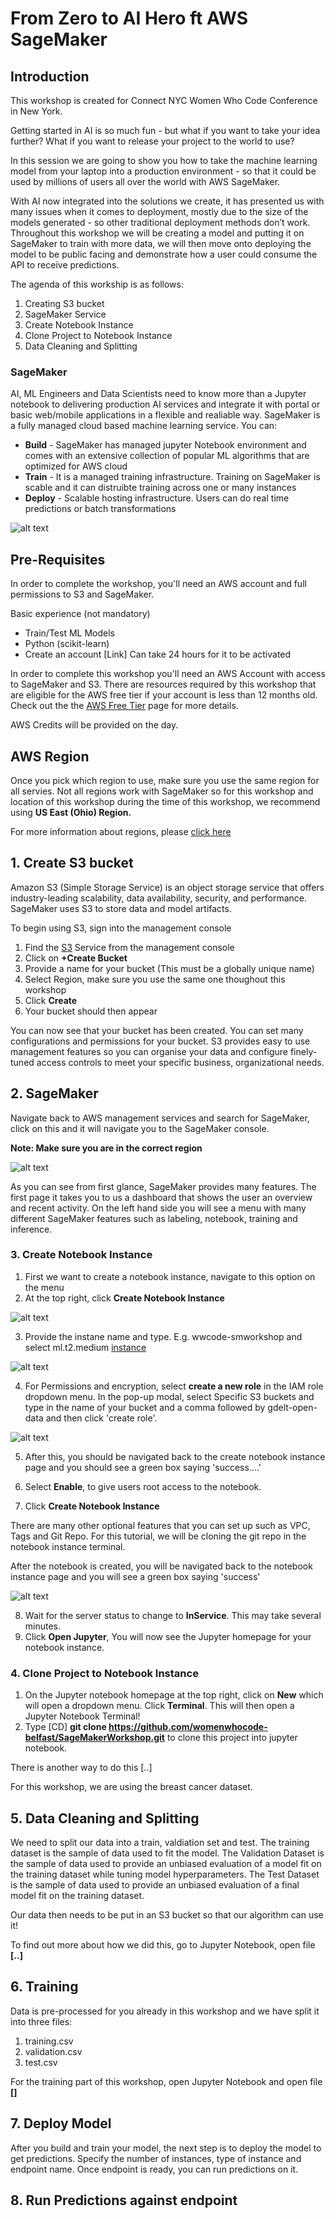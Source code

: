 # From Zero to AI Hero ft AWS SageMaker 

## Introduction

This workshop is created for Connect NYC Women Who Code Conference in New York. 

Getting started in AI is so much fun - but what if you want to take your idea further? What if you want to release your project to the world to use?

In this session we are going to show you how to take the machine learning model from your laptop into a production environment - so that it could be used by millions of users all over the world with AWS SageMaker.

With AI now integrated into the solutions we create, it has presented us with many issues when it comes to deployment, mostly due to the size of the models generated - so other traditional deployment methods don’t work. Throughout this workshop we will be creating a model and putting it on SageMaker to train with more data, we will then move onto deploying the model to be public facing and demonstrate how a user could consume the API to receive predictions.

The agenda of this workship is as follows:
1. Creating S3 bucket
2. SageMaker Service
3. Create Notebook Instance
4. Clone Project to Notebook Instance
5. Data Cleaning and Splitting 

### SageMaker 

AI, ML Engineers and Data Scientists need to know more than a Jupyter notebook to delivering production AI services and integrate it with portal or basic web/mobile applications in a flexible and realiable way. SageMaker is a fully managed  cloud based machine learning service. You can:

- **Build** - SageMaker has managed jupyter Notebook  environment and comes with an extensive collection of popular ML algorithms that are optimized for AWS cloud 
- **Train** - It is a managed training infrastructure. Training on SageMaker is scable and it can distruibte training across one or many instances 
- **Deploy** - Scalable hosting infrastructure. Users can do real time predictions or batch transformations

![alt text](https://github.com/womenwhocode-belfast/SageMakerWorkshop/blob/master/Images/Amazon_SageMakerr.png "Logo Title Text 1")


## Pre-Requisites

In order to complete the workshop, you'll need an AWS account and full permissions to S3 and SageMaker. 

Basic experience (not mandatory) 
- Train/Test ML Models
- Python (scikit-learn)
- Create an account [Link]
Can take 24 hours for it to be activated

In order to complete this workshop you'll need an AWS Account with access to SageMaker and S3. There are resources required by this workshop that are eligible for the AWS free tier if your account is less than 12 months old. 
Check out the the [AWS Free Tier](https://aws.amazon.com/free/?all-free-tier.sort-by=item.additionalFields.SortRank&all-free-tier.sort-order=asc) page for more details.

AWS Credits will be provided on the day. 

## AWS Region

Once you pick which region to use, make sure you use the same region for all servies. Not all regions work with SageMaker so for this workshop and location of this workshop during the time of this workshop, we recommend using **US East (Ohio) Region.** 

For more information about regions, please [click here](https://docs.aws.amazon.com/sagemaker/latest/dg/instance-types-az.html) 

## 1. Create S3 bucket

Amazon S3 (Simple Storage Service) is an object storage service that offers industry-leading scalability, data availability, security, and performance. SageMaker uses S3 to store data and model artifacts. 

To begin using S3, sign into the management console

1. Find the [S3](https://aws.amazon.com/s3/) Service from the management console
2. Click on **+Create Bucket** 
3. Provide a name for your bucket (This must be a globally unique name)
4. Select Region, make sure you use the same one thoughout this workshop
5. Click **Create**
6. Your bucket should then appear

You can now see that your bucket has been created. You can set many configurations and permissions for your bucket. S3 provides easy to use management features so you can organise your data and configure finely-tuned access controls to meet your specific business, organizational needs. 

## 2. SageMaker 

Navigate back to AWS management services and search for SageMaker, click on this and it will navigate you to the SageMaker console. 

**Note: Make sure you are in the correct region**

![alt text](https://github.com/womenwhocode-belfast/SageMakerWorkshop/blob/master/Images/SearchSageMaker.png "Logo Title Text 1")

As you can see from first glance, SageMaker provides many features. The first page it takes you to us a dashboard that shows the user an overview and recent activity. On the left hand side you will see a menu with many different SageMaker features such as labeling, notebook, training and inference. 

### 3. Create Notebook Instance

1. First we want to create a notebook instance, navigate to this option on the menu 
2. At the top right, click **Create Notebook Instance**

![alt text](https://github.com/womenwhocode-belfast/SageMakerWorkshop/blob/master/Images/CreateNotebook.png "Logo Title Text 1")

3. Provide the instane name and type. E.g. wwcode-smworkshop and select ml.t2.medium [instance](https://aws.amazon.com/sagemaker/pricing/instance-types/)

![alt text](https://github.com/womenwhocode-belfast/SageMakerWorkshop/blob/master/Images/Notebook_Name.png "Logo Title Text 1")

4. For Permissions and encryption, select **create a new role** in the IAM role dropdown menu. In the pop-up modal, select Specific S3 buckets and type in the name of your bucket and a comma followed by gdelt-open-data and then click 'create role'.

![alt text](https://github.com/womenwhocode-belfast/SageMakerWorkshop/blob/master/Images/createIAMRole.png "Logo Title Text 1")

5. After this, you should be navigated back to the create notebook instance page and you should see a green box saying 'success....'

6. Select **Enable**, to give users root access to the notebook. 
7. Click **Create Notebook Instance**

There are many other optional features that you can set up such as VPC, Tags and Git Repo. For this tutorial, we will be cloning the git repo in the notebook instance terminal. 

After the notebook is created, you will be navigated back to the notebook instance page and you will see a green box saying 'success'

![alt text](https://github.com/womenwhocode-belfast/SageMakerWorkshop/blob/master/Images/success.png "Logo Title Text 1")

8. Wait for the server status to change to **InService**. This may take several minutes.
9. Click **Open Jupyter**, You will now see the Jupyter homepage for your notebook instance.


### 4. Clone Project to Notebook Instance

1. On the Jupyter notebook homepage at the top right, click on **New** which will open a dropdown menu. Click **Terminal**. This will then open a Jupyter Notebook Terminal!
2. Type [CD] **git clone https://github.com/womenwhocode-belfast/SageMakerWorkshop.git** to clone this project into jupyter notebook. 

There is another way to do this [..] 

For this workshop, we are using the breast cancer dataset. 

## 5. Data Cleaning and Splitting

We need to split our data into a train, valdiation set and test. 
The training dataset is the sample of data used to fit the model. The Validation Dataset is the sample of data used to provide an unbiased evaluation of a model fit on the training dataset while tuning model hyperparameters. The Test Dataset is the sample of data used to provide an unbiased evaluation of a final model fit on the training dataset.

Our data then needs to be put in an S3 bucket so that our algorithm can use it!

To find out more about how we did this, go to Jupyter Notebook, open file **[..]** 

## 6. Training  

Data is pre-processed for you already in this workshop and we have split it into three files: 
1. training.csv
2. validation.csv
3. test.csv

For the training part of this workshop, open Jupyter Notebook and open file **[]**

## 7. Deploy Model

After you build and train your model, the next step is to deploy the model to get predictions. Specify the number of instances, type of instance and endpoint name. Once endpoint is ready, you can run predictions on it.

## 8. Run Predictions against endpoint








